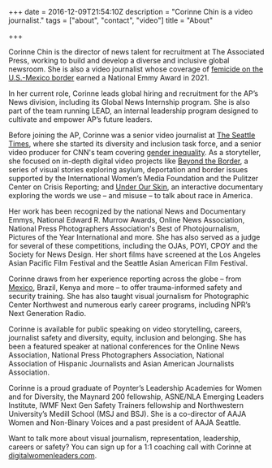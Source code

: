 +++
date = 2016-12-09T21:54:10Z
description = "Corinne Chin is a video journalist."
tags = ["about", "contact", "video"]
title = "About"

+++

Corinne Chin is the director of news talent for recruitment at The Associated Press, working to build and develop a diverse and inclusive global newsroom. She is also a video journalist whose coverage of <a href="http://st.news/disappearingdaughters" target="_blank">femicide on the U.S.-Mexico border</a> earned a National Emmy Award in 2021. 

In her current role, Corinne leads global hiring and recruitment for the AP’s News division, including its Global News Internship program. She is also part of the team running LEAD, an internal leadership program designed to cultivate and empower AP’s future leaders.

Before joining the AP, Corinne was a senior video journalist at <a href="http://st.news/under-our-skin" target="_blank">The Seattle Times</a>, where she started its diversity and inclusion task force, and a senior video producer for CNN's team covering <a href="https://www.cnn.com/2021/10/08/americas/hawaii-sign-language-extinction-as-equals-intl-cmd/index.html" target="_blank">gender inequality</a>. As a storyteller, she focused on in-depth digital video projects like <a href="https://projects.seattletimes.com/2019/beyond-the-border-asylum/" target="_blank">Beyond the Border</a>, a series of visual stories exploring asylum, deportation and border issues supported by the International Women’s Media Foundation and the Pulitzer Center on Crisis Reporting; and <a href="http://st.news/under-our-skin" target="_blank">Under Our Skin</a>, an interactive documentary exploring the words we use – and misuse – to talk about race in America.

Her work has been recognized by the national News and Documentary Emmys, National Edward R. Murrow Awards, Online News Association, National Press Photographers Association's Best of Photojournalism, Pictures of the Year International and more. She has also served as a judge for several of these competitions, including the OJAs, POYI, CPOY and the Society for News Design. Her short films have screened at the Los Angeles Asian Pacific Film Festival and the Seattle Asian American Film Festival. 

Corinne draws from her experience reporting across the globe – from <a href="http://st.news/disappearingdaughters" target="_blank">Mexico</a>, Brazil, Kenya and more – to offer trauma-informed safety and security training. She has also taught visual journalism for Photographic Center Northwest and numerous early career programs, including NPR’s Next Generation Radio. 

Corinne is available for public speaking on video storytelling, careers, journalist safety and diversity, equity, inclusion and belonging. She has been a featured speaker at national conferences for the Online News Association, National Press Photographers Association, National Association of Hispanic Journalists and Asian American Journalists Association. 

Corinne is a proud graduate of Poynter’s Leadership Academies for Women and for Diversity, the Maynard 200 fellowship, ASNE/NLA Emerging Leaders Institute, IWMF Next Gen Safety Trainers fellowship and Northwestern University’s Medill School (MSJ and BSJ). She is a co-director of AAJA Women and Non-Binary Voices and a past president of AAJA Seattle.

Want to talk more about visual journalism, representation, leadership, careers or safety? You can sign up for a 1:1 coaching call with Corinne at <a href="https://digitalwomenleaders.com" target="_blank">digitalwomenleaders.com</a>. 